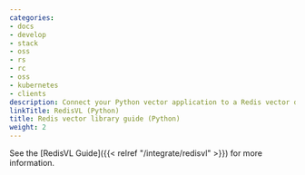 ```yaml
---
categories:
- docs
- develop
- stack
- oss
- rs
- rc
- oss
- kubernetes
- clients
description: Connect your Python vector application to a Redis vector database
linkTitle: RedisVL (Python)
title: Redis vector library guide (Python)
weight: 2
---
```


See the [RedisVL Guide]({{< relref "/integrate/redisvl" >}}) for more information.